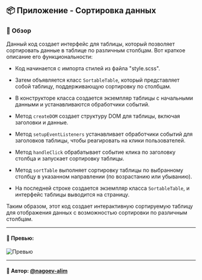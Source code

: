 ## 📦 Приложение - Сортировка данных

### 🚀 Обзор
Данный код создает интерфейс для таблицы, который позволяет сортировать данные в таблице по различным столбцам. Вот краткое описание его функциональности:

- Код начинается с импорта стилей из файла "style.scss".

- Затем объявляется класс `SortableTable`, который представляет собой таблицу, поддерживающую сортировку по столбцам.

- В конструкторе класса создается экземпляр таблицы с начальными данными и устанавливаются обработчики событий.

- Метод `createDOM` создает структуру DOM для таблицы, включая заголовки и данные.

- Метод `setupEventListeners` устанавливает обработчики событий для заголовков таблицы, чтобы реагировать на клики пользователей.

- Метод `handleClick` обрабатывает событие клика по заголовку столбца и запускает сортировку таблицы.

- Метод `sortTable` выполняет сортировку таблицы по выбранному столбцу в указанном направлении (по возрастанию или убыванию).

- На последней строке создается экземпляр класса `SortableTable`, и интерфейс таблицы выводится на страницу.

Таким образом, этот код создает интерактивную сортируемую таблицу для отображения данных с возможностью сортировки по различным столбцам.

---

#### 🌄 Превью:

![Превью](https://lh3.googleusercontent.com/drive-viewer/AITFw-xSWudiU-0y5WC8C0JwD1NKCFzKdI1PUlz4teVXduHlsAtjKrcykPDHlxHds40o6--nL3FXGh5KF7hDBiSigfSMjzLa=s1600)


-----

#### 🙌 Автор: [@nagoev-alim](https://github.com/nagoev-alim)

